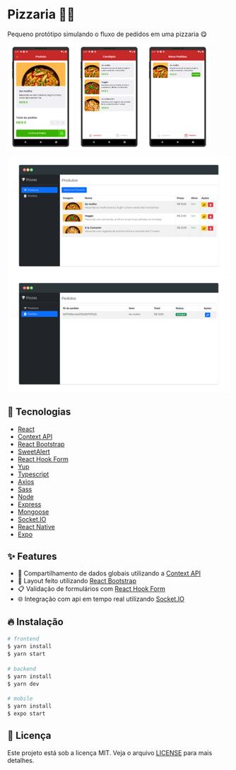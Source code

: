# Pizzaria 👨‍🍳

Pequeno protótipo simulando o fluxo de pedidos em uma pizzaria 😋

<p>
  <img src="./web/design/photo-01.png" width="30%" />
  <img src="./web/design/photo-02.png" width="30%" />
  <img src="./web/design/photo-03.png" width="30%" />
</p>

![Screenshot 4](web/design/photo-04.png)
![Screenshot 5](web/design/photo-05.png)

## 🚀 Tecnologias

- [React](https://pt-br.reactjs.org/)
- [Context API](https://pt-br.reactjs.org/docs/context.html)
- [React Bootstrap](https://react-bootstrap.github.io/)
- [SweetAlert](https://sweetalert2.github.io/)
- [React Hook Form](https://react-hook-form.com/get-started)
- [Yup](https://github.com/jquense/yup)
- [Typescript](https://www.typescriptlang.org/)
- [Axios](https://github.com/axios/axios)
- [Sass](https://sass-lang.com/)
- [Node](https://nodejs.org/en/)
- [Express](https://expressjs.com/pt-br/)
- [Mongoose](https://mongoosejs.com/)
- [Socket.IO](https://socket.io/)
- [React Native](https://reactnative.dev/)
- [Expo](https://docs.expo.dev/)

## ✨ Features

- 📂 Compartilhamento de dados globais utilizando a [Context API](https://pt-br.reactjs.org/docs/context.html)
- 💅 Layout feito utilizando [React Bootstrap](https://react-bootstrap.github.io/)
- 📋 Validação de formulários com [React Hook Form](https://react-hook-form.com/get-started)
- 🌐 Integração com api em tempo real utilizando [Socket.IO](https://socket.io/)

## 🔥 Instalação

```bash
# frontend
$ yarn install
$ yarn start

# backend
$ yarn install
$ yarn dev

# mobile
$ yarn install
$ expo start
```

## 📝 Licença

Este projeto está sob a licença MIT. Veja o arquivo [LICENSE](LICENSE) para mais detalhes.
